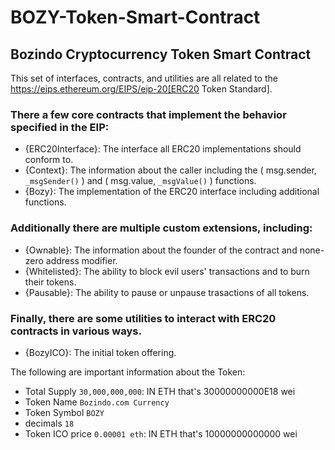 # BOZY-Token-Smart-Contract
## Bozindo Cryptocurrency Token Smart Contract

This set of interfaces, contracts, and utilities are all related to the https://eips.ethereum.org/EIPS/eip-20[ERC20 Token Standard].

### There a few core contracts that implement the behavior specified in the EIP:

* {ERC20Interface}: The interface all ERC20 implementations should conform to.
* {Context}: The information about the caller including the ( msg.sender, `_msgSender()` ) and ( msg.value, `_msgValue()` ) functions.
* {Bozy}: The implementation of the ERC20 interface including additional functions.

### Additionally there are multiple custom extensions, including:

* {Ownable}: The information about the founder of the contract and none-zero address modifier.
* {Whitelisted}: The ability to block evil users' transactions and to burn their tokens.
* {Pausable}: The ability to pause or unpause trasactions of all tokens.

### Finally, there are some utilities to interact with ERC20 contracts in various ways.

* {BozyICO}: The initial token offering.

The following  are important information about the Token:

- Total Supply `30,000,000,000`: IN ETH that's 30000000000E18 wei
- Token Name `Bozindo.com Currency`
- Token Symbol `BOZY`
- decimals `18`
- Token ICO price `0.00001 eth`: IN ETH that's 10000000000000 wei
